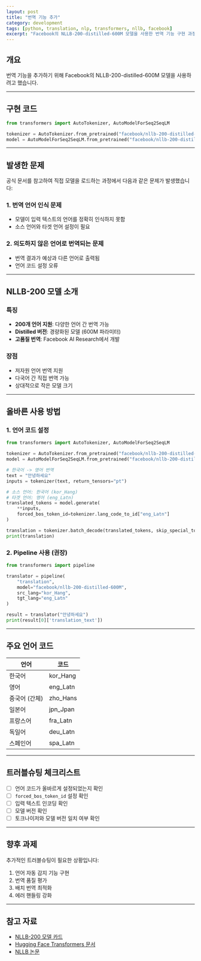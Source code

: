 ```yaml
---
layout: post
title: "번역 기능 추가"
category: development
tags: [python, translation, nlp, transformers, nllb, facebook]
excerpt: "Facebook의 NLLB-200-distilled-600M 모델을 사용한 번역 기능 구현 과정과 발생한 문제를 정리합니다."
---
```


## 개요

번역 기능을 추가하기 위해 Facebook의 NLLB-200-distilled-600M 모델을 사용하려고 했습니다.

---

## 구현 코드

```python
from transformers import AutoTokenizer, AutoModelForSeq2SeqLM

tokenizer = AutoTokenizer.from_pretrained("facebook/nllb-200-distilled-600M")
model = AutoModelForSeq2SeqLM.from_pretrained("facebook/nllb-200-distilled-600M")
```

---

## 발생한 문제

공식 문서를 참고하여 직접 모델을 로드하는 과정에서 다음과 같은 문제가 발생했습니다:

### 1. 번역 언어 인식 문제

- 모델이 입력 텍스트의 언어를 정확히 인식하지 못함
- 소스 언어와 타겟 언어 설정이 필요

### 2. 의도하지 않은 언어로 번역되는 문제

- 번역 결과가 예상과 다른 언어로 출력됨
- 언어 코드 설정 오류

---

## NLLB-200 모델 소개

### 특징

- **200개 언어 지원**: 다양한 언어 간 번역 가능
- **Distilled 버전**: 경량화된 모델 (600M 파라미터)
- **고품질 번역**: Facebook AI Research에서 개발

### 장점

- 저자원 언어 번역 지원
- 다국어 간 직접 번역 가능
- 상대적으로 작은 모델 크기

---

## 올바른 사용 방법

### 1. 언어 코드 설정

```python
from transformers import AutoTokenizer, AutoModelForSeq2SeqLM

tokenizer = AutoTokenizer.from_pretrained("facebook/nllb-200-distilled-600M")
model = AutoModelForSeq2SeqLM.from_pretrained("facebook/nllb-200-distilled-600M")

# 한국어 -> 영어 번역
text = "안녕하세요"
inputs = tokenizer(text, return_tensors="pt")

# 소스 언어: 한국어 (kor_Hang)
# 타겟 언어: 영어 (eng_Latn)
translated_tokens = model.generate(
    **inputs,
    forced_bos_token_id=tokenizer.lang_code_to_id["eng_Latn"]
)

translation = tokenizer.batch_decode(translated_tokens, skip_special_tokens=True)[0]
print(translation)
```

### 2. Pipeline 사용 (권장)

```python
from transformers import pipeline

translator = pipeline(
    "translation",
    model="facebook/nllb-200-distilled-600M",
    src_lang="kor_Hang",
    tgt_lang="eng_Latn"
)

result = translator("안녕하세요")
print(result[0]['translation_text'])
```

---

## 주요 언어 코드

| 언어 | 코드 |
|------|------|
| 한국어 | kor_Hang |
| 영어 | eng_Latn |
| 중국어 (간체) | zho_Hans |
| 일본어 | jpn_Jpan |
| 프랑스어 | fra_Latn |
| 독일어 | deu_Latn |
| 스페인어 | spa_Latn |

---

## 트러블슈팅 체크리스트

- [ ] 언어 코드가 올바르게 설정되었는지 확인
- [ ] `forced_bos_token_id` 설정 확인
- [ ] 입력 텍스트 인코딩 확인
- [ ] 모델 버전 확인
- [ ] 토크나이저와 모델 버전 일치 여부 확인

---

## 향후 과제

추가적인 트러블슈팅이 필요한 상황입니다:

1. 언어 자동 감지 기능 구현
2. 번역 품질 평가
3. 배치 번역 최적화
4. 에러 핸들링 강화

---

## 참고 자료

- [NLLB-200 모델 카드](https://huggingface.co/facebook/nllb-200-distilled-600M)
- [Hugging Face Transformers 문서](https://huggingface.co/docs/transformers/)
- [NLLB 논문](https://arxiv.org/abs/2207.04672)
